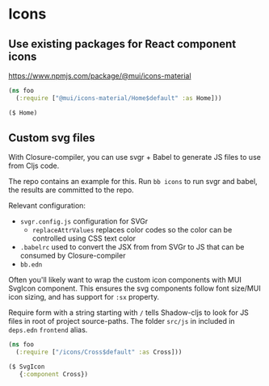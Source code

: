 # Icons

## Use existing packages for React component icons

https://www.npmjs.com/package/@mui/icons-material

```cljs
(ns foo
  (:require ["@mui/icons-material/Home$default" :as Home]))

($ Home)
```

## Custom svg files

With Closure-compiler, you can use svgr + Babel to generate
JS files to use from Cljs code.

The repo contains an example for this. Run `bb icons` to run
svgr and babel, the results are committed to the repo.

Relevant configuration:

- `svgr.config.js` configuration for SVGr
    - `replaceAttrValues` replaces color codes so the color can be controlled using
      CSS text color
- `.babelrc` used to convert the JSX from from SVGr to JS that can be consumed by Closure-compiler
- `bb.edn`

Often you'll likely want to wrap the custom icon components with MUI SvgIcon component. This ensures the svg components
follow font size/MUI icon sizing, and has support for `:sx` property.

Require form with a string starting with `/` tells Shadow-cljs to look for JS
files in root of project source-paths. The folder `src/js` in included
in `deps.edn` `frontend` alias.

```cljs
(ns foo
  (:require ["/icons/Cross$default" :as Cross]))

($ SvgIcon
   {:component Cross})
```
